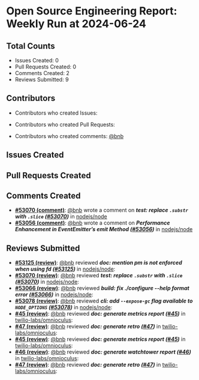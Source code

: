 # Open Source Engineering Report: Weekly Run at 2024-06-24

## Total Counts

* Issues Created: 0
* Pull Requests Created: 0
* Comments Created: 2
* Reviews Submitted: 9

## Contributors

* Contributors who created Issues: 

* Contributors who created Pull Requests: 

* Contributors who created comments: [@bnb](https://github.com/bnb)

## Issues Created



## Pull Requests Created



## Comments Created

* **[#53070 (comment)](https://github.com/nodejs/node/pull/53070#issuecomment-2122986931)**: [@bnb](https://github.com/bnb) wrote a comment on _**test: replace `.substr` with `.slice` ([#53070](https://github.com/nodejs/node/pull/53070))**_ in [nodejs/node](https://github.com/nodejs/node)
* **[#53056 (comment)](https://github.com/nodejs/node/issues/53056#issuecomment-2121100323)**: [@bnb](https://github.com/bnb) wrote a comment on _**Performance Enhancement in EventEmitter’s emit Method ([#53056](https://github.com/nodejs/node/issues/53056))**_ in [nodejs/node](https://github.com/nodejs/node)

## Reviews Submitted

* **[#53125 (review)](https://github.com/nodejs/node/pull/53125#pullrequestreview-2078124254)**: [@bnb](https://github.com/bnb) reviewed _**doc: mention pm is not enforced when using fd ([#53125](https://github.com/nodejs/node/pull/53125))**_ in [nodejs/node](https://github.com/nodejs/node): 
* **[#53070 (review)](https://github.com/nodejs/node/pull/53070#pullrequestreview-2069078323)**: [@bnb](https://github.com/bnb) reviewed _**test: replace `.substr` with `.slice` ([#53070](https://github.com/nodejs/node/pull/53070))**_ in [nodejs/node](https://github.com/nodejs/node): 
* **[#53066 (review)](https://github.com/nodejs/node/pull/53066#pullrequestreview-2069076080)**: [@bnb](https://github.com/bnb) reviewed _**build: fix ./configure --help format error ([#53066](https://github.com/nodejs/node/pull/53066))**_ in [nodejs/node](https://github.com/nodejs/node): 
* **[#53078 (review)](https://github.com/nodejs/node/pull/53078#pullrequestreview-2069075166)**: [@bnb](https://github.com/bnb) reviewed _**cli: add `--expose-gc` flag available to `NODE_OPTIONS` ([#53078](https://github.com/nodejs/node/pull/53078))**_ in [nodejs/node](https://github.com/nodejs/node): 
* **[#45 (review)](https://github.com/twilio-labs/omnioculus/pull/45#pullrequestreview-2046439739)**: [@bnb](https://github.com/bnb) reviewed _**doc: generate metrics report ([#45](https://github.com/twilio-labs/omnioculus/pull/45))**_ in [twilio-labs/omnioculus](https://github.com/twilio-labs/omnioculus): 
* **[#47 (review)](https://github.com/twilio-labs/omnioculus/pull/47#pullrequestreview-2046373314)**: [@bnb](https://github.com/bnb) reviewed _**doc: generate retro ([#47](https://github.com/twilio-labs/omnioculus/pull/47))**_ in [twilio-labs/omnioculus](https://github.com/twilio-labs/omnioculus): 
* **[#45 (review)](https://github.com/twilio-labs/omnioculus/pull/45#pullrequestreview-2046206010)**: [@bnb](https://github.com/bnb) reviewed _**doc: generate metrics report ([#45](https://github.com/twilio-labs/omnioculus/pull/45))**_ in [twilio-labs/omnioculus](https://github.com/twilio-labs/omnioculus): 
* **[#46 (review)](https://github.com/twilio-labs/omnioculus/pull/46#pullrequestreview-2046205259)**: [@bnb](https://github.com/bnb) reviewed _**doc: generate watchtower report ([#46](https://github.com/twilio-labs/omnioculus/pull/46))**_ in [twilio-labs/omnioculus](https://github.com/twilio-labs/omnioculus): 
* **[#47 (review)](https://github.com/twilio-labs/omnioculus/pull/47#pullrequestreview-2046203972)**: [@bnb](https://github.com/bnb) reviewed _**doc: generate retro ([#47](https://github.com/twilio-labs/omnioculus/pull/47))**_ in [twilio-labs/omnioculus](https://github.com/twilio-labs/omnioculus): 